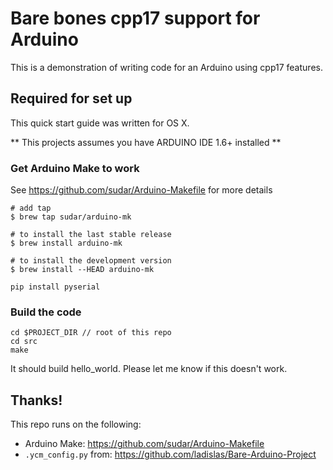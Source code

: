 # Bare bones cpp17 support for Arduino

This is a demonstration of writing code for an Arduino using cpp17 features.

## Required for set up
This quick start guide was written for OS X.

** This projects assumes you have ARDUINO IDE 1.6+ installed **

### Get Arduino Make to work
See https://github.com/sudar/Arduino-Makefile for more details
```
# add tap
$ brew tap sudar/arduino-mk

# to install the last stable release
$ brew install arduino-mk

# to install the development version
$ brew install --HEAD arduino-mk

pip install pyserial
```

### Build the code
```
cd $PROJECT_DIR // root of this repo
cd src
make
```

It should build hello_world. Please let me know if this doesn't work.

## Thanks!
This repo runs on the following:

- Arduino Make: https://github.com/sudar/Arduino-Makefile
- `.ycm_config.py` from: https://github.com/ladislas/Bare-Arduino-Project

